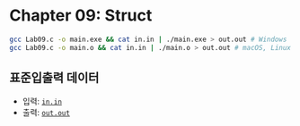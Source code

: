 # Chapter 09: Struct

```sh
gcc Lab09.c -o main.exe && cat in.in | ./main.exe > out.out # Windows
gcc Lab09.c -o main.o && cat in.in | ./main.o > out.out # macOS, Linux
```

## 표준입출력 데이터
* 입력: [`in.in`](./in.in)
* 출력: [`out.out`](./out.out)
